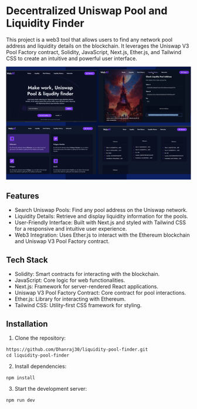 # Decentralized Uniswap Pool and Liquidity Finder

This project is a web3 tool that allows users to find any network pool address and liquidity details on the blockchain. It leverages the Uniswap V3 Pool Factory contract, Solidity, JavaScript, Next.js, Ether.js, and Tailwind CSS to create an intuitive and powerful user interface.


![alt text](https://github.com/Dhanraj30/liquidity-pool-finder/blob/main/img/Untitled%20design%20(1).png)

## Features
 - Search Uniswap Pools: Find any pool address on the Uniswap network.
 - Liquidity Details: Retrieve and display liquidity information for the pools.
 - User-Friendly Interface: Built with Next.js and styled with Tailwind CSS for a responsive and intuitive user experience.
 - Web3 Integration: Uses Ether.js to interact with the Ethereum blockchain and Uniswap V3 Pool Factory contract.
## Tech Stack
 - Solidity: Smart contracts for interacting with the blockchain.
 - JavaScript: Core logic for web functionalities.
 - Next.js: Framework for server-rendered React applications.
 - Uniswap V3 Pool Factory Contract: Core contract for pool interactions.
 - Ether.js: Library for interacting with Ethereum.
 - Tailwind CSS: Utility-first CSS framework for styling.

## Installation
1. Clone the repository:
```
https://github.com/Dhanraj30/liquidity-pool-finder.git
cd liquidity-pool-finder
```
2. Install dependencies:
```
npm install
```
3. Start the development server:
```
npm run dev
```
